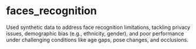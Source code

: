# faces_recognition
Used synthetic data to address face recognition limitations, tackling privacy issues, demographic bias (e.g., ethnicity, gender), and poor performance under challenging conditions like age gaps, pose changes, and occlusions.
